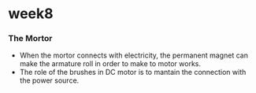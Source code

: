 # week8
### The Mortor
- When the mortor connects with electricity, the permanent magnet can make the armature roll in order to make to motor works.
- The role of the brushes in DC motor is to mantain the connection with the power source.
